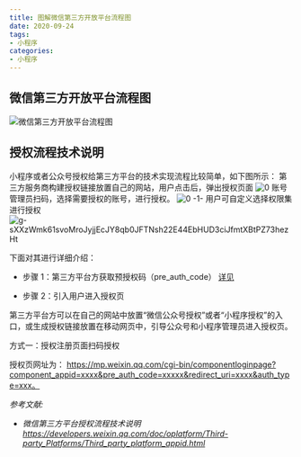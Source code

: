 ```yaml
---
title: 图解微信第三方开放平台流程图
date: 2020-09-24
tags: 
- 小程序
categories: 
- 小程序
---
```


##  微信第三方开放平台流程图
![微信第三方开放平台流程图](https://i.loli.net/2020/09/24/Ost8Vo36UifjFIB.png)

## 授权流程技术说明
小程序或者公众号授权给第三方平台的技术实现流程比较简单，如下图所示：
第三方服务商构建授权链接放置自己的网站，用户点击后，弹出授权页面
![0](https://i.loli.net/2020/09/24/T58OrHo1KNWqGfX.jpg)
账号管理员扫码，选择需要授权的账号，进行授权。
![0 -1-](https://i.loli.net/2020/09/24/S4Qcg5xRPEhq6rJ.jpg)
用户可自定义选择权限集进行授权
![g-sXXzWmk61svoMroJyjjEcJY8qb0JFTNsh22E44EbHUD3ciJfmtXBtPZ73hezHt](https://i.loli.net/2020/09/24/EXnS63idLP8ekJt.png)

下面对其进行详细介绍：
* 步骤 1：第三方平台方获取预授权码（pre_auth_code）
[详见](https://developers.weixin.qq.com/doc/oplatform/Third-party_Platforms/api/pre_auth_code.html)

* 步骤 2：引入用户进入授权页

第三方平台方可以在自己的网站中放置“微信公众号授权”或者“小程序授权”的入口，或生成授权链接放置在移动网页中，引导公众号和小程序管理员进入授权页。

方式一：授权注册页面扫码授权

授权页网址为：
https://mp.weixin.qq.com/cgi-bin/componentloginpage?component_appid=xxxx&pre_auth_code=xxxxx&redirect_uri=xxxx&auth_type=xxx。

*参考文献:*
* *微信第三方平台授权流程技术说明
 https://developers.weixin.qq.com/doc/oplatform/Third-party_Platforms/Third_party_platform_appid.html*